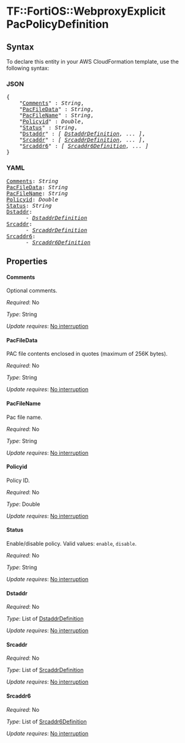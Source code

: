 # TF::FortiOS::WebproxyExplicit PacPolicyDefinition

## Syntax

To declare this entity in your AWS CloudFormation template, use the following syntax:

### JSON

<pre>
{
    "<a href="#comments" title="Comments">Comments</a>" : <i>String</i>,
    "<a href="#pacfiledata" title="PacFileData">PacFileData</a>" : <i>String</i>,
    "<a href="#pacfilename" title="PacFileName">PacFileName</a>" : <i>String</i>,
    "<a href="#policyid" title="Policyid">Policyid</a>" : <i>Double</i>,
    "<a href="#status" title="Status">Status</a>" : <i>String</i>,
    "<a href="#dstaddr" title="Dstaddr">Dstaddr</a>" : <i>[ <a href="dstaddrdefinition.md">DstaddrDefinition</a>, ... ]</i>,
    "<a href="#srcaddr" title="Srcaddr">Srcaddr</a>" : <i>[ <a href="srcaddrdefinition.md">SrcaddrDefinition</a>, ... ]</i>,
    "<a href="#srcaddr6" title="Srcaddr6">Srcaddr6</a>" : <i>[ <a href="srcaddr6definition.md">Srcaddr6Definition</a>, ... ]</i>
}
</pre>

### YAML

<pre>
<a href="#comments" title="Comments">Comments</a>: <i>String</i>
<a href="#pacfiledata" title="PacFileData">PacFileData</a>: <i>String</i>
<a href="#pacfilename" title="PacFileName">PacFileName</a>: <i>String</i>
<a href="#policyid" title="Policyid">Policyid</a>: <i>Double</i>
<a href="#status" title="Status">Status</a>: <i>String</i>
<a href="#dstaddr" title="Dstaddr">Dstaddr</a>: <i>
      - <a href="dstaddrdefinition.md">DstaddrDefinition</a></i>
<a href="#srcaddr" title="Srcaddr">Srcaddr</a>: <i>
      - <a href="srcaddrdefinition.md">SrcaddrDefinition</a></i>
<a href="#srcaddr6" title="Srcaddr6">Srcaddr6</a>: <i>
      - <a href="srcaddr6definition.md">Srcaddr6Definition</a></i>
</pre>

## Properties

#### Comments

Optional comments.

_Required_: No

_Type_: String

_Update requires_: [No interruption](https://docs.aws.amazon.com/AWSCloudFormation/latest/UserGuide/using-cfn-updating-stacks-update-behaviors.html#update-no-interrupt)

#### PacFileData

PAC file contents enclosed in quotes (maximum of 256K bytes).

_Required_: No

_Type_: String

_Update requires_: [No interruption](https://docs.aws.amazon.com/AWSCloudFormation/latest/UserGuide/using-cfn-updating-stacks-update-behaviors.html#update-no-interrupt)

#### PacFileName

Pac file name.

_Required_: No

_Type_: String

_Update requires_: [No interruption](https://docs.aws.amazon.com/AWSCloudFormation/latest/UserGuide/using-cfn-updating-stacks-update-behaviors.html#update-no-interrupt)

#### Policyid

Policy ID.

_Required_: No

_Type_: Double

_Update requires_: [No interruption](https://docs.aws.amazon.com/AWSCloudFormation/latest/UserGuide/using-cfn-updating-stacks-update-behaviors.html#update-no-interrupt)

#### Status

Enable/disable policy. Valid values: `enable`, `disable`.

_Required_: No

_Type_: String

_Update requires_: [No interruption](https://docs.aws.amazon.com/AWSCloudFormation/latest/UserGuide/using-cfn-updating-stacks-update-behaviors.html#update-no-interrupt)

#### Dstaddr

_Required_: No

_Type_: List of <a href="dstaddrdefinition.md">DstaddrDefinition</a>

_Update requires_: [No interruption](https://docs.aws.amazon.com/AWSCloudFormation/latest/UserGuide/using-cfn-updating-stacks-update-behaviors.html#update-no-interrupt)

#### Srcaddr

_Required_: No

_Type_: List of <a href="srcaddrdefinition.md">SrcaddrDefinition</a>

_Update requires_: [No interruption](https://docs.aws.amazon.com/AWSCloudFormation/latest/UserGuide/using-cfn-updating-stacks-update-behaviors.html#update-no-interrupt)

#### Srcaddr6

_Required_: No

_Type_: List of <a href="srcaddr6definition.md">Srcaddr6Definition</a>

_Update requires_: [No interruption](https://docs.aws.amazon.com/AWSCloudFormation/latest/UserGuide/using-cfn-updating-stacks-update-behaviors.html#update-no-interrupt)

